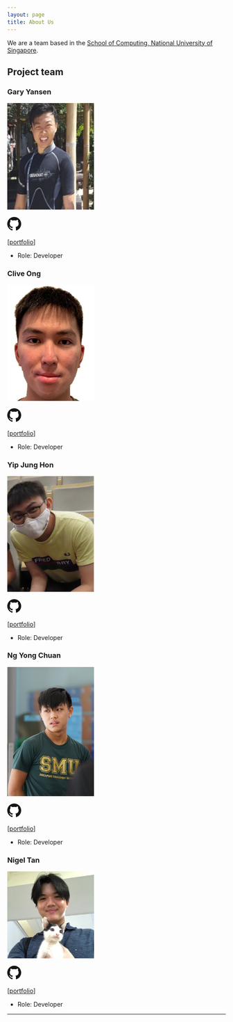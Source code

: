 ```yaml
---
layout: page
title: About Us
---
```


We are a team based in the [School of Computing, National University of Singapore](http://www.comp.nus.edu.sg).

## Project team
### Gary Yansen

<img src="images/g4ryy.png" width="200px">

[![Clive GitHub](images/github-icon.png)](http://github.com/g4ryy)

[[portfolio](team/g4ryy.md)]

* Role: Developer

### Clive Ong

<img src="images/cliveong.png" width="200px">

[![Clive GitHub](images/github-icon.png)](http://github.com/cliveong)

[[portfolio](team/cliveong.md)]

* Role: Developer

### Yip Jung Hon

<img src="images/junghon3709.png" width="200px">

[![Jung Hon GitHub](images/github-icon.png)](https://github.com/junghon3709)

[[portfolio](team/junghon3709.md)]

* Role: Developer

### Ng Yong Chuan

<img src="images/random689.png" width="200px">

[![Yong Chuan GitHub](images/github-icon.png)](https://github.com/random689)

[[portfolio](team/random689.md)]

* Role: Developer

### Nigel Tan

<img src="images/nniiggeell.png" width="200px">

[![Nigel GitHub](images/github-icon.png)](https://github.com/nniiggeell)

[[portfolio](team/nniiggeell.md)]

* Role: Developer

---
